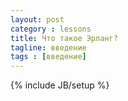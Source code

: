 ```yaml
---
layout: post
category : lessons
title: Что такое Эрланг?
tagline: введение
tags : [введение]
---
```

{% include JB/setup %}
